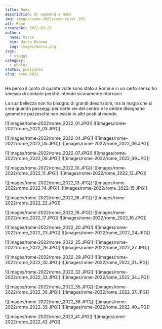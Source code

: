 ```yaml
---
title: Roma
description: Un weekend a Roma
img: images/rome-2022/rome-cover.JPG
alt: Rome
createdAt: 2022-03-28
author:
  name: Marco
  bio: Marco Bonomo
  img: images/marco.png
tags:
  - viaggi
category:
  - photos
status: published
slug: rome-2022
---
```


Ho perso il conto di quante volte sono stato a Roma e in un certo senso ho smesso di contarle perchè intendo sicuramente ritornarci.

La sua bellezza non ha bisogno di grandi descrizioni, ma la magia che si crea quando passeggi per certe vie del centro e le ombre disegnano geometrie pazzesche non esiste in altri posti al mondo.


![[images/rome-2022/rome_2022_01.JPG]]
![[images/rome-2022/rome_2022_03.JPG]]


![[images/rome-2022/rome_2022_04.JPG]]
![[images/rome-2022/rome_2022_05.JPG]]
![[images/rome-2022/rome_2022_06.JPG]]


![[images/rome-2022/rome_2022_07.JPG]]
![[images/rome-2022/rome_2022_08.JPG]]
![[images/rome-2022/rome_2022_09.JPG]]


![[images/rome-2022/rome_2022_10.JPG]]
![[images/rome-2022/rome_2022_11.JPG]]
![[images/rome-2022/rome_2022_12.JPG]]


![[images/rome-2022/rome_2022_13.JPG]]
![[images/rome-2022/rome_2022_14.JPG]]
![[images/rome-2022/rome_2022_15.JPG]]


![[images/rome-2022/rome_2022_16.JPG]]
![[images/rome-2022/rome_2022_22.JPG]]


![[images/rome-2022/rome_2022_19.JPG]]
![[images/rome-2022/rome_2022_17.JPG]]
![[images/rome-2022/rome_2022_18.JPG]]


![[images/rome-2022/rome_2022_20.JPG]]
![[images/rome-2022/rome_2022_23.JPG]]
![[images/rome-2022/rome_2022_24.JPG]]


![[images/rome-2022/rome_2022_25.JPG]]
![[images/rome-2022/rome_2022_26.JPG]]
![[images/rome-2022/rome_2022_27.JPG]]


![[images/rome-2022/rome_2022_29.JPG]]
![[images/rome-2022/rome_2022_30.JPG]]
![[images/rome-2022/rome_2022_31.JPG]]


![[images/rome-2022/rome_2022_32.JPG]]
![[images/rome-2022/rome_2022_33.JPG]]
![[images/rome-2022/rome_2022_34.JPG]]


![[images/rome-2022/rome_2022_35.JPG]]
![[images/rome-2022/rome_2022_36.JPG]]
![[images/rome-2022/rome_2022_37.JPG]]


![[images/rome-2022/rome_2022_38.JPG]]
![[images/rome-2022/rome_2022_39.JPG]]
![[images/rome-2022/rome_2022_40.JPG]]


![[images/rome-2022/rome_2022_41.JPG]]
![[images/rome-2022/rome_2022_42.JPG]]


<recipe name="Kodak Portra 400" :values='{
  "SourceFile": "DSCF2138.JPG",
  "FilmMode": "Classic Chrome",
  "DynamicRangeSetting": "Manual",
  "GrainEffect": "Strong",
  "WhiteBalance": "Daylight",
  "WhiteBalanceFineTune": "Red +40, Blue -100",
  "HighlightTone": "-1 (medium soft]]",
  "ShadowTone": "+2 (hard]]",
  "Saturation": "-2 (low]]",
  "Sharpness": "Hard",
  "NoiseReduction": "-3 (very weak]]"
}'
/>
